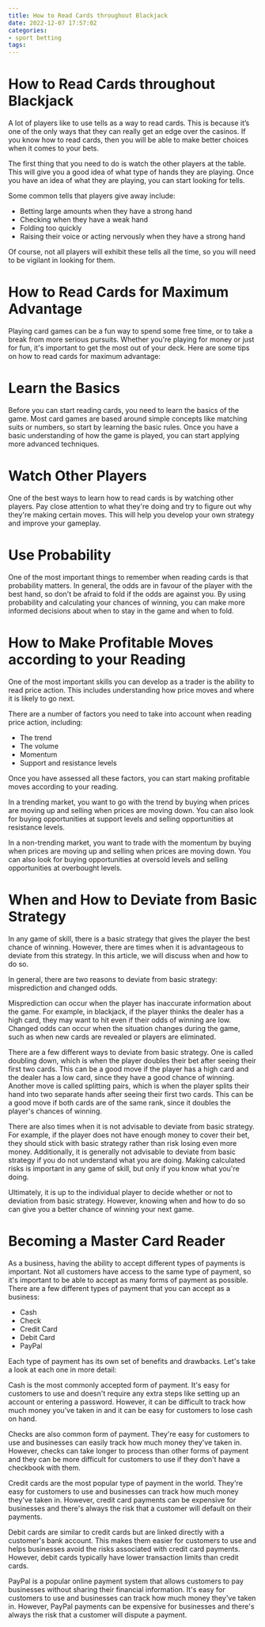 ```yaml
---
title: How to Read Cards throughout Blackjack 
date: 2022-12-07 17:57:02
categories:
- sport betting
tags:
---
```



#  How to Read Cards throughout Blackjack 

A lot of players like to use tells as a way to read cards. This is because it’s one of the only ways that they can really get an edge over the casinos. If you know how to read cards, then you will be able to make better choices when it comes to your bets.

The first thing that you need to do is watch the other players at the table. This will give you a good idea of what type of hands they are playing. Once you have an idea of what they are playing, you can start looking for tells.

Some common tells that players give away include: 


- Betting large amounts when they have a strong hand 
- Checking when they have a weak hand 
- Folding too quickly 
- Raising their voice or acting nervously when they have a strong hand 

Of course, not all players will exhibit these tells all the time, so you will need to be vigilant in looking for them.

#  How to Read Cards for Maximum Advantage 
Playing card games can be a fun way to spend some free time, or to take a break from more serious pursuits. Whether you're playing for money or just for fun, it's important to get the most out of your deck. Here are some tips on how to read cards for maximum advantage:

# Learn the Basics 
Before you can start reading cards, you need to learn the basics of the game. Most card games are based around simple concepts like matching suits or numbers, so start by learning the basic rules. Once you have a basic understanding of how the game is played, you can start applying more advanced techniques.

# Watch Other Players 
One of the best ways to learn how to read cards is by watching other players. Pay close attention to what they're doing and try to figure out why they're making certain moves. This will help you develop your own strategy and improve your gameplay.

# Use Probability 
One of the most important things to remember when reading cards is that probability matters. In general, the odds are in favour of the player with the best hand, so don't be afraid to fold if the odds are against you. By using probability and calculating your chances of winning, you can make more informed decisions about when to stay in the game and when to fold.

#  How to Make Profitable Moves according to your Reading 

One of the most important skills you can develop as a trader is the ability to read price action. This includes understanding how price moves and where it is likely to go next.

There are a number of factors you need to take into account when reading price action, including:

- The trend
- The volume
- Momentum
- Support and resistance levels

Once you have assessed all these factors, you can start making profitable moves according to your reading.

In a trending market, you want to go with the trend by buying when prices are moving up and selling when prices are moving down. You can also look for buying opportunities at support levels and selling opportunities at resistance levels.

In a non-trending market, you want to trade with the momentum by buying when prices are moving up and selling when prices are moving down. You can also look for buying opportunities at oversold levels and selling opportunities at overbought levels.

#  When and How to Deviate from Basic Strategy 

In any game of skill, there is a basic strategy that gives the player the best chance of winning. However, there are times when it is advantageous to deviate from this strategy. In this article, we will discuss when and how to do so. 

In general, there are two reasons to deviate from basic strategy: misprediction and changed odds. 

Misprediction can occur when the player has inaccurate information about the game. For example, in blackjack, if the player thinks the dealer has a high card, they may want to hit even if their odds of winning are low. Changed odds can occur when the situation changes during the game, such as when new cards are revealed or players are eliminated. 

There are a few different ways to deviate from basic strategy. One is called doubling down, which is when the player doubles their bet after seeing their first two cards. This can be a good move if the player has a high card and the dealer has a low card, since they have a good chance of winning. Another move is called splitting pairs, which is when the player splits their hand into two separate hands after seeing their first two cards. This can be a good move if both cards are of the same rank, since it doubles the player's chances of winning. 

There are also times when it is not advisable to deviate from basic strategy. For example, if the player does not have enough money to cover their bet, they should stick with basic strategy rather than risk losing even more money. Additionally, it is generally not advisable to deviate from basic strategy if you do not understand what you are doing. Making calculated risks is important in any game of skill, but only if you know what you're doing. 

Ultimately, it is up to the individual player to decide whether or not to deviation from basic strategy. However, knowing when and how to do so can give you a better chance of winning your next game.

#  Becoming a Master Card Reader

As a business, having the ability to accept different types of payments is important. Not all customers have access to the same type of payment, so it's important to be able to accept as many forms of payment as possible. There are a few different types of payment that you can accept as a business:

- Cash
- Check
- Credit Card
- Debit Card
- PayPal

Each type of payment has its own set of benefits and drawbacks. Let's take a look at each one in more detail:

Cash is the most commonly accepted form of payment. It's easy for customers to use and doesn't require any extra steps like setting up an account or entering a password. However, it can be difficult to track how much money you've taken in and it can be easy for customers to lose cash on hand.

 Checks are also common form of payment. They're easy for customers to use and businesses can easily track how much money they've taken in. However, checks can take longer to process than other forms of payment and they can be more difficult for customers to use if they don't have a checkbook with them.

Credit cards are the most popular type of payment in the world. They're easy for customers to use and businesses can track how much money they've taken in. However, credit card payments can be expensive for businesses and there's always the risk that a customer will default on their payments.

Debit cards are similar to credit cards but are linked directly with a customer's bank account. This makes them easier for customers to use and helps businesses avoid the risks associated with credit card payments. However, debit cards typically have lower transaction limits than credit cards.

PayPal is a popular online payment system that allows customers to pay businesses without sharing their financial information. It's easy for customers to use and businesses can track how much money they've taken in. However, PayPal payments can be expensive for businesses and there's always the risk that a customer will dispute a payment.